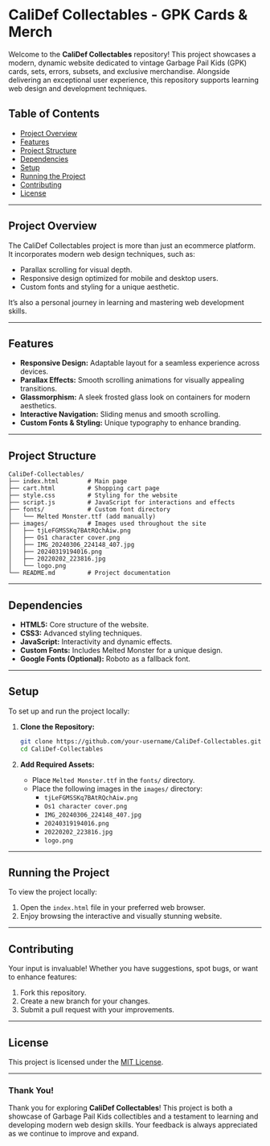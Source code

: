 # CaliDef Collectables - GPK Cards & Merch

Welcome to the **CaliDef Collectables** repository! This project showcases a modern, dynamic website dedicated to vintage Garbage Pail Kids (GPK) cards, sets, errors, subsets, and exclusive merchandise. Alongside delivering an exceptional user experience, this repository supports learning web design and development techniques.

## Table of Contents
- [Project Overview](#project-overview)
- [Features](#features)
- [Project Structure](#project-structure)
- [Dependencies](#dependencies)
- [Setup](#setup)
- [Running the Project](#running-the-project)
- [Contributing](#contributing)
- [License](#license)

---

## Project Overview
The CaliDef Collectables project is more than just an ecommerce platform. It incorporates modern web design techniques, such as:
- Parallax scrolling for visual depth.
- Responsive design optimized for mobile and desktop users.
- Custom fonts and styling for a unique aesthetic.
  
It’s also a personal journey in learning and mastering web development skills.

---

## Features
- **Responsive Design:** Adaptable layout for a seamless experience across devices.
- **Parallax Effects:** Smooth scrolling animations for visually appealing transitions.
- **Glassmorphism:** A sleek frosted glass look on containers for modern aesthetics.
- **Interactive Navigation:** Sliding menus and smooth scrolling.
- **Custom Fonts & Styling:** Unique typography to enhance branding.

---

## Project Structure
```
CaliDef-Collectables/
├── index.html        # Main page
├── cart.html         # Shopping cart page
├── style.css         # Styling for the website
├── script.js         # JavaScript for interactions and effects
├── fonts/            # Custom font directory
│   └── Melted Monster.ttf (add manually)
├── images/           # Images used throughout the site
│   ├── tjLeFGMSSKq7BAtRQchAiw.png
│   ├── Os1 character cover.png
│   ├── IMG_20240306_224148_407.jpg
│   ├── 20240319194016.png
│   ├── 20220202_223816.jpg
│   └── logo.png
└── README.md         # Project documentation
```

---

## Dependencies
- **HTML5:** Core structure of the website.
- **CSS3:** Advanced styling techniques.
- **JavaScript:** Interactivity and dynamic effects.
- **Custom Fonts:** Includes Melted Monster for a unique design.
- **Google Fonts (Optional):** Roboto as a fallback font.

---

## Setup
To set up and run the project locally:

1. **Clone the Repository:**
   ```bash
   git clone https://github.com/your-username/CaliDef-Collectables.git
   cd CaliDef-Collectables
   ```

2. **Add Required Assets:**
   - Place `Melted Monster.ttf` in the `fonts/` directory.
   - Place the following images in the `images/` directory:
     - `tjLeFGMSSKq7BAtRQchAiw.png`
     - `Os1 character cover.png`
     - `IMG_20240306_224148_407.jpg`
     - `20240319194016.png`
     - `20220202_223816.jpg`
     - `logo.png`

---

## Running the Project
To view the project locally:

1. Open the `index.html` file in your preferred web browser.
2. Enjoy browsing the interactive and visually stunning website.

---

## Contributing
Your input is invaluable! Whether you have suggestions, spot bugs, or want to enhance features:
1. Fork this repository.
2. Create a new branch for your changes.
3. Submit a pull request with your improvements.

---

## License
This project is licensed under the [MIT License](LICENSE).

---

### Thank You!
Thank you for exploring **CaliDef Collectables**! This project is both a showcase of Garbage Pail Kids collectibles and a testament to learning and developing modern web design skills. Your feedback is always appreciated as we continue to improve and expand.
